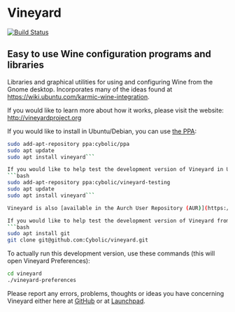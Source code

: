 # Vineyard

[![Build Status](https://travis-ci.org/Cybolic/vineyard.svg?branch=master)](https://travis-ci.org/Cybolic/vineyard)

## Easy to use Wine configuration programs and libraries

Libraries and graphical utilities for using and configuring Wine from the Gnome desktop.
Incorporates many of the ideas found at https://wiki.ubuntu.com/karmic-wine-integration.

If you would like to learn more about how it works, please visit the website:
http://vineyardproject.org

If you would like to install in Ubuntu/Debian, you can use [the PPA](https://code.launchpad.net/~cybolic/+archive/ubuntu/ppa):
```bash
sudo add-apt-repository ppa:cybolic/ppa
sudo apt update
sudo apt install vineyard```

If you would like to help test the development version of Vineyard in Ubuntu/Debian, you can use [the daily built PPA](https://code.launchpad.net/~cybolic/+archive/ubuntu/vineyard-testing):
```bash
sudo add-apt-repository ppa:cybolic/vineyard-testing
sudo apt update
sudo apt install vineyard```

Vineyard is also [available in the Aurch User Repository (AUR)](https://aur.archlinux.org/packages/vineyard-git/).

If you would like to help test the development version of Vineyard from trunk, please open a terminal and write:
```bash
sudo apt install git
git clone git@github.com:Cybolic/vineyard.git
```

To actually run this development version, use these commands (this will open Vineyard Preferences):
```bash
cd vineyard
./vineyard-preferences
```

Please report any errors, problems, thoughts or ideas you have concerning Vineyard either here at [GitHub](https://github.com/Cybolic/vineyard/issues) or at [Launchpad](https://bugs.launchpad.net/vineyard).
